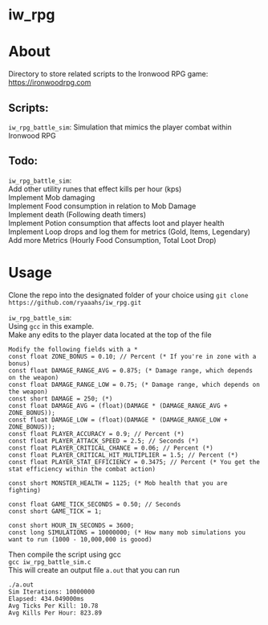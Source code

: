 
# iw_rpg
  
# About
Directory to store related scripts to the Ironwood RPG game: https://ironwoodrpg.com

## Scripts:  
`iw_rpg_battle_sim`:  Simulation that mimics the player combat within Ironwood RPG

## Todo:  
`iw_rpg_battle_sim`:  
Add other utility runes that effect kills per hour (kps)  
Implement Mob damaging  
Implement Food consumption in relation to Mob Damage  
Implement death (Following death timers)  
Implement Potion consumption that affects loot and player health  
Implement Loop drops and log them for metrics (Gold, Items, Legendary)  
Add more Metrics (Hourly Food Consumption, Total Loot Drop)  

# Usage
Clone the repo into the designated folder of your choice using `git clone https://github.com/ryaaahs/iw_rpg.git`

`iw_rpg_battle_sim`:  
Using `gcc` in this example.  
Make any edits to the player data located at the top of the file  
```
Modify the following fields with a *
const float ZONE_BONUS = 0.10; // Percent (* If you're in zone with a bonus)
const float DAMAGE_RANGE_AVG = 0.875; (* Damage range, which depends on the weapon)
const float DAMAGE_RANGE_LOW = 0.75; (* Damage range, which depends on the weapon)
const short DAMAGE = 250; (*)
const float DAMAGE_AVG = (float)(DAMAGE * (DAMAGE_RANGE_AVG + ZONE_BONUS));
const float DAMAGE_LOW = (float)(DAMAGE * (DAMAGE_RANGE_LOW + ZONE_BONUS));
const float PLAYER_ACCURACY = 0.9; // Percent (*)
const float PLAYER_ATTACK_SPEED = 2.5; // Seconds (*)
const float PLAYER_CRITICAL_CHANCE = 0.06; // Percent (*)
const float PLAYER_CRITICAL_HIT_MULTIPLIER = 1.5; // Percent (*)
const float PLAYER_STAT_EFFICIENCY = 0.3475; // Percent (* You get the stat efficiency within the combat action)

const short MONSTER_HEALTH = 1125; (* Mob health that you are fighting)

const float GAME_TICK_SECONDS = 0.50; // Seconds
const short GAME_TICK = 1;

const short HOUR_IN_SECONDS = 3600;
const long SIMULATIONS = 10000000; (* How many mob simulations you want to run (1000 - 10,000,000 is goood)
```
Then compile the script using gcc  
`gcc iw_rpg_battle_sim.c`  
This will create an output file `a.out` that you can run  
```
./a.out
Sim Iterations: 10000000
Elapsed: 434.049000ms
Avg Ticks Per Kill: 10.78
Avg Kills Per Hour: 823.89
``` 
